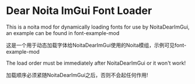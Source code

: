 # Dear Noita ImGui Font Loader

This is a noita mod for dynamically loading fonts for use by NoitaDearImGui, an example can be found in font-example-mod

这是一个用于动态加载字体给NoitaDearImGui使用的Noita模组，示例可见font-example-mod

The load order must be immediately after NoitaDearImGui or it won't work!

加载顺序必须紧随NoitaDearImGui之后，否则不会起任何作用!
